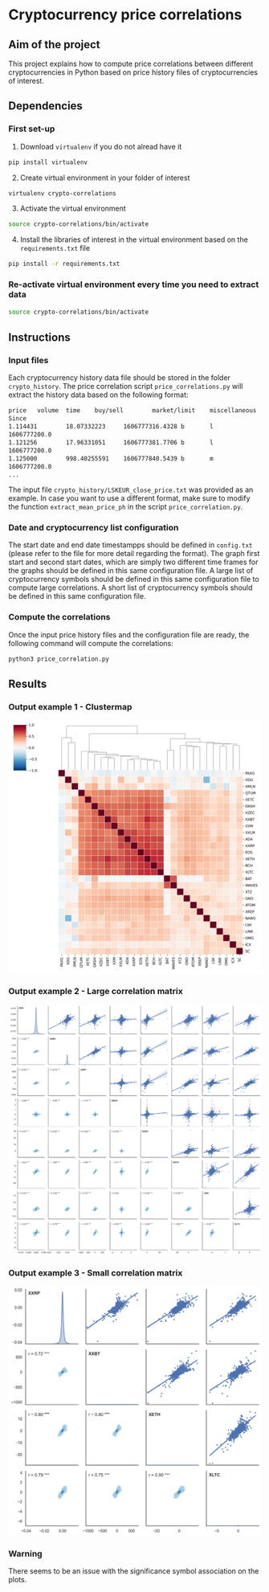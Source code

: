 # Cryptocurrency price correlations

## Aim of the project
This project explains how to compute price correlations between different cryptocurrencies in Python based on price history 
files of cryptocurrencies of interest.

## Dependencies
### First set-up
1. Download `virtualenv` if you do not alread have it
```bash
pip install virtualenv
```
2. Create virtual environment in your folder of interest
```bash
virtualenv crypto-correlations
```
3. Activate the virtual environment
```bash
source crypto-correlations/bin/activate
```
4. Install the libraries of interest in the virtual environment based on the `requirements.txt` file
```bash
pip install -r requirements.txt
```

### Re-activate virtual environment every time you need to extract data
```bash
source crypto-correlations/bin/activate
```


## Instructions
### Input files
Each cryptocurrency history data file should be stored in the folder `crypto_history`. The price correlation script 
`price_correlations.py` will extract the history data based on the following format:
```
price   volume  time    buy/sell        market/limit    miscellaneous   Since
1.114431        18.07332223     1606777316.4328 b       l               1606777200.0
1.121256        17.96331051     1606777381.7706 b       l               1606777200.0
1.125000        998.40255591    1606777840.5439 b       m               1606777200.0
...
```
The input file `crypto_history/LSKEUR_close_price.txt` was provided as an example. In case you want to use a different 
format, make sure to modify the function `extract_mean_price_ph` in the script `price_correlation.py`.

### Date and cryptocurrency list configuration
The start date and end date timestampps should be defined in `config.txt` (please refer to the file for more detail 
regarding the format). The graph first start and second start dates, which are simply two different time frames for 
the graphs should be defined in this same configuration file. A large list of cryptocurrency symbols should be defined 
in this same configuration file to compute large correlations. A short list of cryptocurrency symbols should be defined 
in this same configuration file.

### Compute the correlations
Once the input price history files and the configuration file are ready, the following command will compute the 
correlations:
```bash
python3 price_correlation.py
```

## Results
### Output example 1 - Clustermap
![Cluster Heatmap 2019](output_plots/correlation_heatmap_2019.png)

### Output example 2 - Large correlation matrix
![Large Correlation Matrix](output_plots/correlation_2020.png)

### Output example 3 - Small correlation matrix
![Small Correlation Matrix](output_plots/highest_correlation_2020.png)

### Warning
There seems to be an issue with the significance symbol association on the plots.
